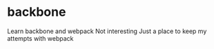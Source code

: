 # backbone
Learn backbone and webpack
Not interesting
Just a place to keep my attempts with webpack
